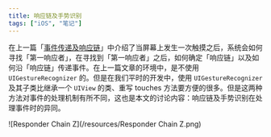 ```yaml
---
title: 响应链及手势识别
tags: ["iOS", "笔记"]
---
```


在上一篇「[事件传递及响应链](https://mim0sa.github.io/2020/11/05/事件传递及响应链.html)」中介绍了当屏幕上发生一次触摸之后，系统会如何寻找「第一响应者」，在寻找到「第一响应者」之后，如何确定「响应链」以及如何沿「响应链」传递事件。在上一篇文章的环境中，是不使用 `UIGestureRecognizer` 的。但是在我们平时的开发中，使用 `UIGestureRecognizer` 及其子类比继承一个 `UIView` 的类、重写 touches 方法要方便的很多。但是这两种方法对事件的处理机制有所不同，这也是本文的讨论内容：响应链及手势识别在处理事件时的异同。

![Responder Chain Z](/resources/Responder Chain Z.png)

<!--more-->
